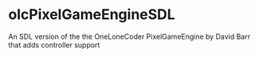 # olcPixelGameEngineSDL
An SDL version of the the OneLoneCoder PixelGameEngine by David Barr that adds controller support
